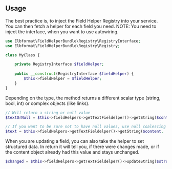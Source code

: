 ## Usage
The best practice is, to inject the Field Helper Registry into your service. 
You can then fetch a helper for each field you need.
NOTE: You need to inject the interface, when you want to use autowiring. 
```php
use Elbformat\FieldHelperBundle\Registry\RegistryInterface;
use Elbformat\FieldHelperBundle\Registry\Registry;

class MyClass {

    private RegistryInterface $fieldHelper;
    
    public __construct(RegistryInterface $fieldHelper) {
        $this->fieldHelper = $fieldHelper;
    }
}
```

Depending on the type, the method returns a different scalar type (string, bool, int) or complex objects (like links).
```php
// Will return a string or null value
$textOrNull = $this->fieldHelpers->getTextFieldelper()->getString($content, 'my_field');

// If you want to be sure not to have null values, use null coalescing operator
$text = $this->fieldHelpers->getTextFieldelper()->getString($content, 'my_field') ?? '';
```

When you are updating a field, you can also take the helper to set structured data.
In return it will tell you, if there were changes made, or if the content object already had this value and stays unchanged.
```php
$changed = $this->fieldHelpers->getTextFieldelper()->updateString($struct, 'my_field', 'new value', $content);
```
